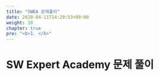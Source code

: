 ```yaml
---
title: "SWEA 문제풀이"
date: 2020-04-11T14:29:53+09:00
weight: 10
chapter: true
pre: "<b>1. </b>"
---
```


# SW Expert Academy 문제 풀이 